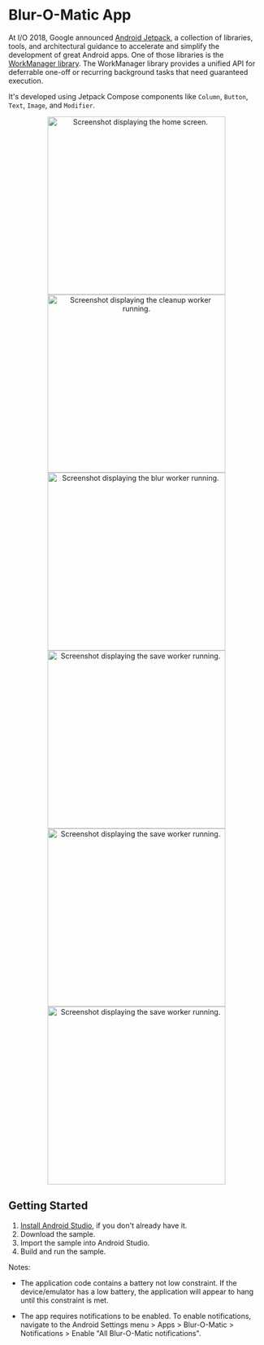 Blur-O-Matic App
===================================

At I/O 2018, Google announced [Android Jetpack](https://developer.android.com/jetpack/), a collection of libraries, tools, and architectural guidance to accelerate and simplify the development of great Android apps. One of those libraries is the [WorkManager library](https://developer.android.com/topic/libraries/architecture/workmanager/). The WorkManager library provides a unified API for deferrable one-off or recurring background tasks that need guaranteed execution.

It's developed using Jetpack Compose components like ```Column```, ```Button```, ```Text```, ```Image```, and ```Modifier```.

<p align="center">
  <img src="./asset-docs/demo.png" width="350px" alt="Screenshot displaying the home screen.">
  <img src="./asset-docs/demo2.png" width="350px" alt="Screenshot displaying the cleanup worker running.">
  <img src="./asset-docs/demo3.png" width="350px" alt="Screenshot displaying the blur worker running.">
  <img src="./asset-docs/demo4.png" width="350px" alt="Screenshot displaying the save worker running.">
  <img src="./asset-docs/demo5.png" width="350px" alt="Screenshot displaying the save worker running.">
  <img src="./asset-docs/demo6.png" width="350px" alt="Screenshot displaying the save worker running.">
</p>

Getting Started
---------------

1. [Install Android Studio](https://developer.android.com/studio/install.html), if you don't already have it.
2. Download the sample.
3. Import the sample into Android Studio.
4. Build and run the sample.

Notes:
- The application code contains a battery not low constraint. If the device/emulator has a low battery, the application will appear to hang until this constraint is met.

- The app requires notifications to be enabled. To enable notifications, navigate to the Android Settings menu > Apps > Blur-O-Matic > Notifications > Enable "All Blur-O-Matic notifications".
